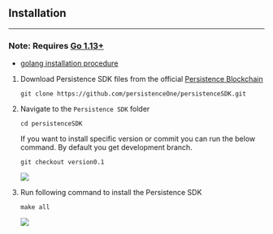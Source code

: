 
## Installation 
---

### **Note:** Requires [Go 1.13+](https://golang.org/dl/)

- [golang installation procedure](https://github.com/persistenceOne/genesisTransactions/blob/master/crust-2/documents/1.setup.md#install-golang-required-112)


1. Download Persistence SDK files from the official [Persistence Blockchain](https://github.com/persistenceOne/persistenceSDK)

    `git clone https://github.com/persistenceOne/persistenceSDK.git`

2. Navigate to the `Persistence SDK` folder

    `cd persistenceSDK`

    If you want to install specific version or commit you can run the below command. By default you get development branch.
    
    `git checkout version0.1`
    
    ![](https://i.imgur.com/kzu6Kbo.png)

    
3. Run following command to install the Persistence SDK

    `make all`

    ![](https://i.imgur.com/J3ju8e5.png)


